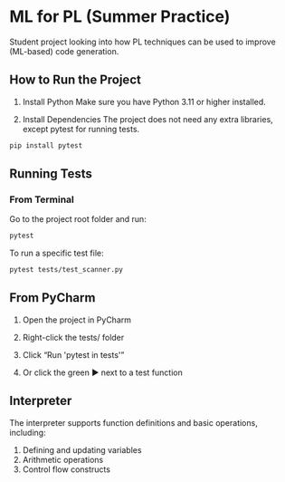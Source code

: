# ML for PL (Summer Practice)

Student project looking into how PL techniques can be used
to improve (ML-based) code generation.

## How to Run the Project
1. Install Python
Make sure you have Python 3.11 or higher installed.

2. Install Dependencies
The project does not need any extra libraries, except pytest for running tests.

```bash
pip install pytest
```

## Running Tests
### From Terminal

Go to the project root folder and run:

```bash
pytest
```

To run a specific test file:

```bash
pytest tests/test_scanner.py
```

## From PyCharm

1. Open the project in PyCharm

2. Right-click the tests/ folder

3. Click “Run 'pytest in tests'”

4. Or click the green ▶ next to a test function

## Interpreter

The interpreter supports function definitions and basic operations, including:
1. Defining and updating variables
2. Arithmetic operations
3. Control flow constructs